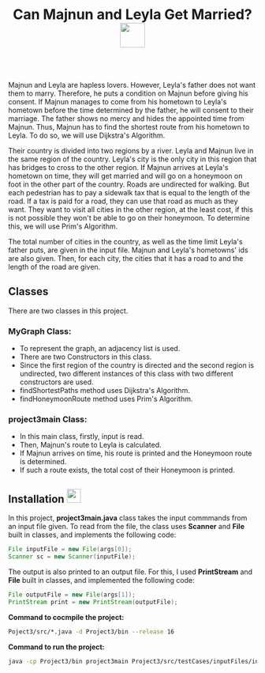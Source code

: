 <br /><br />
<div align="center">
<h1 align="center">Can Majnun and Leyla Get Married?<img src = "https://i.pinimg.com/originals/ae/d4/a5/aed4a561e70f530eda0f7261017b6cf2.gif" width = 50px>
</h1>
</div>

<br />
<br />

Majnun and Leyla are hapless lovers. However, Leyla's father does not want them to marry. 
Therefore, he puts a condition on Majnun before giving his consent. 
If Majnun manages to come from his hometown to Leyla's hometown before the time determined by the father, 
he will consent to their marriage. The father shows no mercy and hides the appointed time from Majnun. 
Thus, Majnun has to find the shortest route from his hometown to Leyla. To do so, we will use Dijkstra's Algorithm.

Their country is divided into two regions by a river. Leyla and Majnun live in the same region of the country. 
Leyla's city is the only city in this region that has bridges to cross to the other region.
If Majnun arrives at Leyla's hometown on time, they will get married and will go on a honeymoon on foot in the other part of the country. 
Roads are undirected for walking. But each pedestrian has to pay a sidewalk tax that is equal to the length of the road. 
If a tax is paid for a road, they can use that road as much as they want.
They want to visit all cities in the other region, at the least cost, if this is not possible they won't be able to go on their honeymoon. 
To determine this, we will use Prim's Algorithm. 

The total number of cities in the country, as well as the time limit Leyla's father puts, are given in the input file.
Majnun and Leyla's hometowns' ids are also given.
Then, for each city, the cities that it has a road to and the length of the road are given.


## Classes

There are two classes in this project.
### MyGraph Class:
  - To represent the graph, an adjacency list is used.
  - There are two Constructors in this class. 
  - Since the first region of the country is directed and the second region is undirected, 
  two different instances of this class with two different constructors are used.
  - findShortestPaths method uses Dijkstra's Algorithm.
  - findHoneymoonRoute method uses Prim's Algorithm. 

### project3main Class:
  - In this main class, firstly, input is read.
  - Then, Majnun's route to Leyla is calculated.
  - If Majnun arrives on time, his route is printed and the Honeymoon route is determined.
  - If such a route exists, the total cost of their Honeymoon is printed.
  
  
<div>
<h2>Installation <img src = "https://media2.giphy.com/media/QssGEmpkyEOhBCb7e1/giphy.gif?cid=ecf05e47a0n3gi1bfqntqmob8g9aid1oyj2wr3ds3mg700bl&rid=giphy.gif" width = 28px></h2>
</div>

In this project, **project3main.java** class takes the input commmands from an input file given. 
To read from the file, the class uses **Scanner** and **File** built in classes, and implements the following code:
```java
File inputFile = new File(args[0]);
Scanner sc = new Scanner(inputFile);
```
The output is also printed to an output file. For this, I used **PrintStream** and **File** built in classes, and implemented the following code:
```java
File outputFile = new File(args[1]);
PrintStream print = new PrintStream(outputFile);
```

**Command to cocmpile the project:**
```sh
Poject3/src/*.java -d Project3/bin --release 16
```

**Command to run the project:**
```sh
java -cp Project3/bin project3main Project3/src/testCases/inputFiles/input_0.txt Project3/src/testCases/outputFiles/myoutput.txt
```

